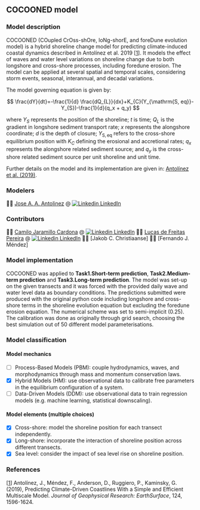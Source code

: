 ## COCOONED model
### Model description
COCOONED (COupled CrOss-shOre, loNg-shorE, and foreDune evolution model) is a hybrid shoreline change model for predicting climate-induced coastal dynamics described in Antolínez et al. 2019 [[1](https://doi.org/10.1029/2018JF004790)]. It models the effect of waves and water level variations on shoreline change due to both longshore and cross-shore processes, including foredune erosion. The model can be applied at several spatial and temporal scales, considering storm events, seasonal, interannual, and decadal variations.

The model governing equation is given by:

$$ \frac{dY}{dt}=-\frac{1}{d} \frac{dQ_{L}}{dx}+K_{C}(Y_{\mathrm{S, eq}}-Y_{S})-\frac{1}{d}(q_x + q_y) $$

where $Y_S$ represents the position of the shoreline; $t$ is time; $Q_L$ is the gradient in longshore sediment transport rate; $x$ represents the alongshore coordinate; $d$ is the depth of closure; $Y_{\mathrm{S, eq}}$ refers to the cross-shore equilibrium position with $K_C$ defining the erosional and accretional rates; $q_x$ represents the alongshore related sediment source; and $q_y$ is the cross-shore related sediment source per unit shoreline and unit time.

Further details on the model and its implementation are given in: [Antolínez et al. (2019)](https://doi.org/10.1029/2018JF004790).

### Modelers
:man_technologist: [Jose A. A. Antolinez](https://www.tudelft.nl/staff/j.a.a.antolinez/) @ [![Linkedin](https://i.sstatic.net/gVE0j.png) LinkedIn](https://www.linkedin.com/in/jaaantolinez/)
### Contributors
:man_technologist: [Camilo Jaramillo Cardona](https://ihcantabria.com/directorio-personal/camilo-jaramillo/) @ [![Linkedin](https://i.sstatic.net/gVE0j.png) LinkedIn](https://www.linkedin.com/in/camilo-jaramillo-cardona-05b64789/)
:man_technologist: [Lucas de Freitas Pereira](https://ihcantabria.com/directorio-personal/lucas-de-freitas-pereira/) @ [![Linkedin](https://i.sstatic.net/gVE0j.png) LinkedIn](https://www.linkedin.com/in/lucas-de-freitas-pereira-a64a0879/)
:man_technologist: [Jakob C. Christiaanse]
:man_technologist: [Fernando J. Méndez]
### Model implementation
COCOONED was applied to **Task1.Short-term prediction**, **Task2.Medium-term prediction** and **Task3.Long-term prediction**. The model was set-up on the given transects and it was forced with the provided daily wave and water level data as boundary conditions. The predictions submitted were produced with the original python code including longshore and cross-shore terms in the shoreline evolution equation but excluding the foredune erosion equation. The numerical scheme was set to semi-implicit (0.25). The calibration was done as originally through grid search, choosing the best simulation out of 50 different model parameterisations. 

### Model classification
#### Model mechanics
- [ ] Process-Based Models (PBM): couple hydrodynamics, waves, and morphodynamics through mass and momentum conservation laws.
- [x] Hybrid Models (HM): use observational data to calibrate free parameters in the equilibrium configuration of a system.
- [ ] Data-Driven Models (DDM): use observational data to train regression models (e.g. machine learning, statistical downscaling).
#### Model elements (multiple choices)
- [x] Cross-shore: model the shoreline position for each transect independently.
- [x] Long-shore: incorporate the interaction of shoreline position across different transects.
- [x] Sea level: consider the impact of sea level rise on shoreline position.

### References
[[1](https://doi.org/10.1029/2018JF004790)] Antolínez, J., Méndez, F., Anderson, D., Ruggiero, P., Kaminsky, G. (2019), Predicting Climate-Driven Coastlines With a Simple and Efficient Multiscale Model. *Journal of Geophysical Research: EarthSurface*, 124, 1596-1624.
